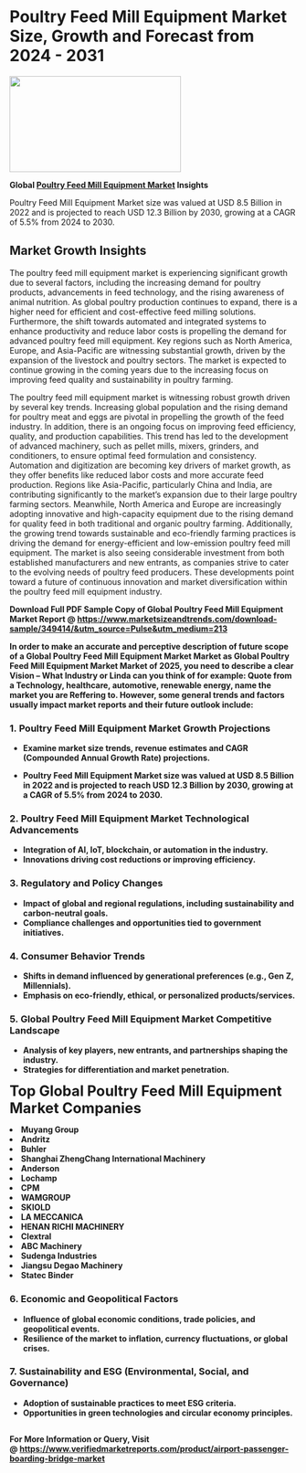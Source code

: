 <H1>Poultry Feed Mill Equipment Market Size, Growth and Forecast from 2024 - 2031</H1><img class="aligncenter size-medium wp-image-584254" src="https://thirdeyenews.in/wp-content/uploads/2024/09/Global-Market-Research-300x168.jpeg" alt="" width="300" height="168" /><p><strong>Global&nbsp;<a href="https://www.marketsizeandtrends.com/download-sample/349414/&amp;utm_source=Pulse&amp;utm_medium=213">Poultry Feed Mill Equipment Market</a> Insights</strong></p><p>Poultry Feed Mill Equipment Market size was valued at USD 8.5 Billion in 2022 and is projected to reach USD 12.3 Billion by 2030, growing at a CAGR of 5.5% from 2024 to 2030.</p><p><h2>Market Growth Insights</h2> <p>The poultry feed mill equipment market is experiencing significant growth due to several factors, including the increasing demand for poultry products, advancements in feed technology, and the rising awareness of animal nutrition. As global poultry production continues to expand, there is a higher need for efficient and cost-effective feed milling solutions. Furthermore, the shift towards automated and integrated systems to enhance productivity and reduce labor costs is propelling the demand for advanced poultry feed mill equipment. Key regions such as North America, Europe, and Asia-Pacific are witnessing substantial growth, driven by the expansion of the livestock and poultry sectors. The market is expected to continue growing in the coming years due to the increasing focus on improving feed quality and sustainability in poultry farming.</p> <p><strong></strong></p> <p>The poultry feed mill equipment market is witnessing robust growth driven by several key trends. Increasing global population and the rising demand for poultry meat and eggs are pivotal in propelling the growth of the feed industry. In addition, there is an ongoing focus on improving feed efficiency, quality, and production capabilities. This trend has led to the development of advanced machinery, such as pellet mills, mixers, grinders, and conditioners, to ensure optimal feed formulation and consistency. Automation and digitization are becoming key drivers of market growth, as they offer benefits like reduced labor costs and more accurate feed production. Regions like Asia-Pacific, particularly China and India, are contributing significantly to the market’s expansion due to their large poultry farming sectors. Meanwhile, North America and Europe are increasingly adopting innovative and high-capacity equipment due to the rising demand for quality feed in both traditional and organic poultry farming. Additionally, the growing trend towards sustainable and eco-friendly farming practices is driving the demand for energy-efficient and low-emission poultry feed mill equipment. The market is also seeing considerable investment from both established manufacturers and new entrants, as companies strive to cater to the evolving needs of poultry feed producers. These developments point toward a future of continuous innovation and market diversification within the poultry feed mill equipment industry.</p> <p><strong></p><p><span class=""><strong>Download Full PDF Sample Copy of Global Poultry Feed Mill Equipment Market Report</strong> @ <a href="https://www.marketsizeandtrends.com/download-sample/349414/&amp;utm_source=Pulse&amp;utm_medium=213" target="_blank">https://www.marketsizeandtrends.com/download-sample/349414/&amp;utm_source=Pulse&amp;utm_medium=213</a></span></p><p>In order to make an accurate and perceptive description of future scope of a Global&nbsp;Poultry Feed Mill Equipment Market Market as Global&nbsp;Poultry Feed Mill Equipment Market Market of 2025, you need to describe a clear Vision &ndash; What Industry or Linda can you think of for example: Quote from a Technology, healthcare, automotive, renewable energy, name the market you are Reffering to. However, some general trends and factors usually impact market reports and their future outlook include:</p><h3>1.&nbsp;<strong>Poultry Feed Mill Equipment Market Growth Projections</strong></h3><ul><li>Examine market size trends, revenue estimates and CAGR (Compounded Annual Growth Rate) projections.</li><li><p>Poultry Feed Mill Equipment Market size was valued at USD 8.5 Billion in 2022 and is projected to reach USD 12.3 Billion by 2030, growing at a CAGR of 5.5% from 2024 to 2030.</p></li></ul><h3>2.&nbsp;<strong>Poultry Feed Mill Equipment Market Technological Advancements</strong></h3><ul><li>Integration of AI, IoT, blockchain, or automation in the industry.</li><li>Innovations driving cost reductions or improving efficiency.</li></ul><h3>3.&nbsp;<strong>Regulatory and Policy Changes</strong></h3><ul><li>Impact of global and regional regulations, including sustainability and carbon-neutral goals.</li><li>Compliance challenges and opportunities tied to government initiatives.</li></ul><h3>4.&nbsp;<strong>Consumer Behavior Trends</strong></h3><ul><li>Shifts in demand influenced by generational preferences (e.g., Gen Z, Millennials).</li><li>Emphasis on eco-friendly, ethical, or personalized products/services.</li></ul><h3>5.&nbsp;<strong>Global Poultry Feed Mill Equipment Market Competitive Landscape</strong></h3><ul><li>Analysis of key players, new entrants, and partnerships shaping the industry.</li><li>Strategies for differentiation and market penetration.</li></ul><p data-pm-slice="1 1 []"><span style="color: inherit; font-family: inherit; font-size: 25px;">Top Global Poultry Feed Mill Equipment Market Companies</span></p><div class="" data-test-id=""><p><li>Muyang Group</li><li> Andritz</li><li> Buhler</li><li> Shanghai ZhengChang International Machinery</li><li> Anderson</li><li> Lochamp</li><li> CPM</li><li> WAMGROUP</li><li> SKIOLD</li><li> LA MECCANICA</li><li> HENAN RICHI MACHINERY</li><li> Clextral</li><li> ABC Machinery</li><li> Sudenga Industries</li><li> Jiangsu Degao Machinery</li><li> Statec Binder</li></p></div><h3>6.&nbsp;<strong>Economic and Geopolitical Factors</strong></h3><ul><li>Influence of global economic conditions, trade policies, and geopolitical events.</li><li>Resilience of the market to inflation, currency fluctuations, or global crises.</li></ul><h3>7.&nbsp;<strong>Sustainability and ESG (Environmental, Social, and Governance)</strong></h3><ul><li>Adoption of sustainable practices to meet ESG criteria.</li><li>Opportunities in green technologies and circular economy principles.</li></ul><h2><strong style="font-size: 14px;">For More Information or Query, Visit @&nbsp;</strong><a style="background-color: #ffffff; font-size: 14px;" href="https://www.marketsizeandtrends.com/report/poultry-feed-mill-equipment-market/" target="_blank">https://www.verifiedmarketreports.com/product/airport-passenger-boarding-bridge-market</a></h2>
